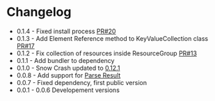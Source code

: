 # Changelog
- 0.1.4 - Fixed install process [PR#20](https://github.com/apiaryio/redsnow/pull/20)
- 0.1.3 - Add Element Reference method to KeyValueCollection class [PR#17](https://github.com/apiaryio/redsnow/pull/17)
- 0.1.2 - Fix collection of resources inside ResourceGroup [PR#13](https://github.com/apiaryio/redsnow/pull/13)
- 0.1.1 - Add bundler to dependency
- 0.1.0 - Snow Crash updated to [0.12.1](https://github.com/apiaryio/snowcrash/releases/tag/v0.12.1)
- 0.0.8 - Add support for [Parse Result](https://github.com/apiaryio/api-blueprint-ast/blob/master/Parse%20Result.md)
- 0.0.7 - Fixed dependency, first public version
- 0.0.1 - 0.0.6 Developement versions
